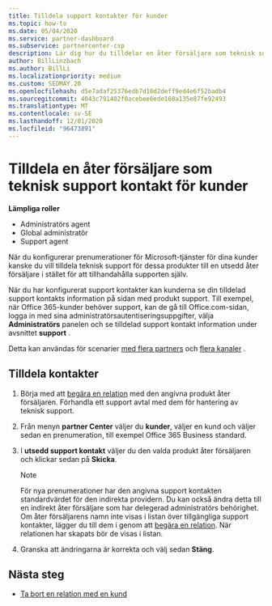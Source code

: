 ```yaml
---
title: Tilldela support kontakter för kunder
ms.topic: how-to
ms.date: 05/04/2020
ms.service: partner-dashboard
ms.subservice: partnercenter-csp
description: Lär dig hur du tilldelar en åter försäljare som teknisk support kontakt för kunder som har prenumerationer på Microsoft-tjänster.
author: BillLinzbach
ms.author: BillLi
ms.localizationpriority: medium
ms.custom: SEOMAY.20
ms.openlocfilehash: d5e7adaf25376edb7d10d2deff9ed4e6f52badb4
ms.sourcegitcommit: 4043c791402f0acebee6ede160a135e87fe92493
ms.translationtype: MT
ms.contentlocale: sv-SE
ms.lasthandoff: 12/01/2020
ms.locfileid: "96473891"
---
```

# <a name="assign-a-reseller-as-a-technical-support-contact-for-customers"></a>Tilldela en åter försäljare som teknisk support kontakt för kunder

**Lämpliga roller**

- Administratörs agent
- Global administratör
- Support agent


När du konfigurerar prenumerationer för Microsoft-tjänster för dina kunder kanske du vill tilldela teknisk support för dessa produkter till en utsedd åter försäljare i stället för att tillhandahålla supporten själv.

När du har konfigurerat support kontakter kan kunderna se din tilldelad support kontakts information på sidan med produkt support. Till exempel, när Office 365-kunder behöver support, kan de gå till Office.com-sidan, logga in med sina administratörsautentiseringsuppgifter, välja **Administratörs** panelen och se tilldelad support kontakt information under avsnittet **support** .

Detta kan användas för scenarier [med flera partners](multipartner.md) och [flera kanaler](multichannel.md) . 


## <a name="assign-contacts"></a>Tilldela kontakter

1. Börja med att [begära en relation](request-a-relationship-with-a-customer.md) med den angivna produkt åter försäljaren. Förhandla ett support avtal med dem för hantering av teknisk support.

2. Från menyn **partner Center** väljer du **kunder**, väljer en kund och väljer sedan en prenumeration, till exempel Office 365 Business standard.

3. I  **utsedd support kontakt** väljer du den valda produkt åter försäljaren och klickar sedan på **Skicka**. 

      >[!NOTE]  
      >För nya prenumerationer har den angivna support kontakten standardvärdet för den indirekta providern. Du kan också ändra detta till en indirekt åter försäljare som har delegerad administratörs behörighet.    
    >Om åter försäljarens namn inte visas i listan över tillgängliga support kontakter, lägger du till dem i genom att [begära en relation](request-a-relationship-with-a-customer.md). När relationen har skapats bör de visas i listan.  

4. Granska att ändringarna är korrekta och välj sedan **Stäng**.

## <a name="next-steps"></a>Nästa steg

- [Ta bort en relation med en kund](remove-a-relationship.md)